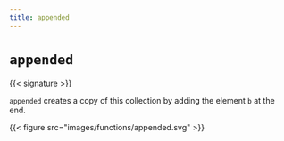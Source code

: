 ```yaml
---
title: appended
---
```


# `appended`

{{< signature >}}

`appended` creates a copy of this collection by adding the element `b` at the end.

{{< figure src="images/functions/appended.svg" >}}
